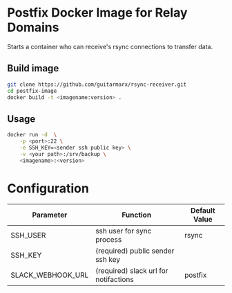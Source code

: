 # Postfix Docker Image for Relay Domains

Starts a container who can receive's rsync connections to transfer data.

## Build image
```sh
git clone https://github.com/guitarmarx/rsync-receiver.git
cd postfix-image
docker build -t <imagename:version> .
```
## Usage

```sh
docker run -d  \
    -p <port>:22 \
    -e SSH_KEY=<sender ssh public key> \
    -v <your path>:/srv/backup \
    <imagename>:<version>
```

# Configuration

Parameter | Function| Default Value|
---|---|---|
SSH_USER | ssh user for sync process | rsync
SSH_KEY | (required) public sender ssh key |
SLACK_WEBHOOK_URL | (required) slack url for notifactions | postfix
